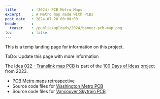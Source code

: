 ```yaml
---
title       : (2024) PCB Metro Maps
excerpt     : A Metro map made with PCBs
post_date   : 2024-07-20 00:00:00
header      :
  teaser    : /public/uploads/2024/banner-pcb-map.png
toc         : false
---
```


This is a temp landing page for information on this project.

ToDo: Update this page with more information

The [Idea 022 - Translink map PCB](https://blog.abluestar.com/idea022-translink-map-pcb/) is part of the [100 Days of Ideas project](https://blog.abluestar.com/projects/2023-100-ideas/) from 2023.

- [PCB Metro maps retrospective](https://blog.abluestar.com/pcb-metro-maps-retrospective/)
- Source code files for [Washington Metro PCB](https://github.com/funvill/washington-metro-pcb)
- Source code files for [Vancouver Skytrain PCB](https://github.com/funvill/vancouver-skytrain-pcb)
